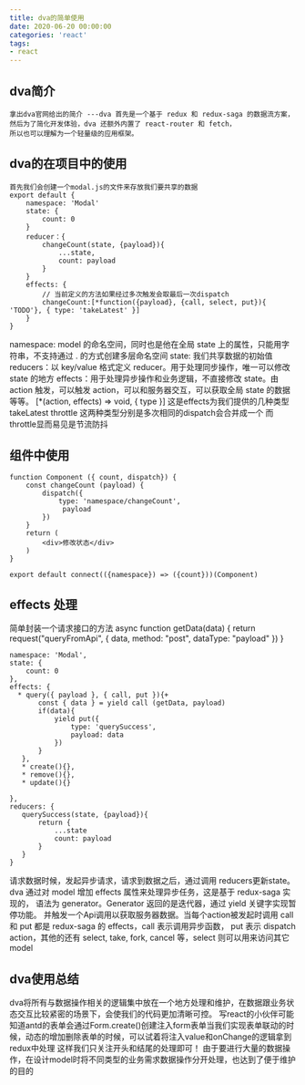 ```yaml
---
title: dva的简单使用
date: 2020-06-20 00:00:00
categories: 'react'
tags:
- react
---
```

## dva简介
    拿出dva官网给出的简介 ---dva 首先是一个基于 redux 和 redux-saga 的数据流方案，然后为了简化开发体验，dva 还额外内置了 react-router 和 fetch，
    所以也可以理解为一个轻量级的应用框架。
## dva的在项目中的使用  
```
首先我们会创建一个modal.js的文件来存放我们要共享的数据
export default {
    namespace: 'Modal'
    state: {
        count: 0
    }
    reducer：{
        changeCount(state, {payload}){
            ...state,
            count: payload
        }
    }
    effects: {
        // 当前定义的方法如果经过多次触发会取最后一次dispatch
        changeCount:[*function({payload}, {call, select, put}){ 'TODO'}, { type: 'takeLatest' }]
    }
}
```


namespace: model 的命名空间，同时也是他在全局 state 上的属性，只能用字符串，不支持通过 . 的方式创建多层命名空间
state: 我们共享数据的初始值
reducers：以 key/value 格式定义 reducer。用于处理同步操作，唯一可以修改 state 的地方
effects：用于处理异步操作和业务逻辑，不直接修改 state。由 action 触发，可以触发 action，可以和服务器交互，可以获取全局 state 的数据等等。
[*(action, effects) => void, { type }] 这是effects为我们提供的几种类型  takeLatest throttle 这两种类型分别是多次相同的dispatch会合并成一个
而 throttle显而易见是节流防抖
      
## 组件中使用
```
function Component ({ count, dispatch}) {
    const changeCount (payload) {
        dispatch({
            type: 'namespace/changeCount',
             payload
        })
    }
    return (
        <div>修改状态</div>
    )
}

export default connect(({namespace}) => ({count}))(Component)
```     
 
## effects 处理
简单封装一个请求接口的方法
  async function getData(data) {
       return request("queryFromApi", {
           data,
           method: "post",
           dataType: "payload"
       })
   }

    namespace: 'Modal',
    state: {
        count: 0
    },
    effects: {
      * query({ payload }, { call, put }){+
           const { data } = yield call (getData, payload)
           if(data){
               yield put({
                   type: 'querySuccess',
                   payload: data
               })
           }       
       },
       * create(){},
       * remove(){},
       * update(){}
        
    },
    reducers: {
       querySuccess(state, {payload}){
           return {
               ...state
               count: payload
           }
       }       
    }

请求数据时候，发起异步请求，请求到数据之后，通过调用 reducers更新state。
dva 通过对 model 增加 effects 属性来处理异步任务，这是基于 redux-saga 实现的，
语法为 generator。Generator 返回的是迭代器，通过 yield 关键字实现暂停功能。
并触发一个Api调用以获取服务器数据。当每个action被发起时调用 call 和 put 都是 redux-saga 的 effects，call 表示调用异步函数，
put 表示 dispatch action，其他的还有 select, take, fork, cancel 等，select 则可以用来访问其它 model
  
  
  ## dva使用总结
  
  dva将所有与数据操作相关的逻辑集中放在一个地方处理和维护，在数据跟业务状态交互比较紧密的场景下，会使我们的代码更加清晰可控。
  写react的小伙伴可能知道antd的表单会通过Form.create()创建注入form表单当我们实现表单联动的时候，动态的增加删除表单的时候，可以试着将注入value和onChange的逻辑拿到redux中处理
  这样我们只关注开头和结尾的处理即可！
  由于要进行大量的数据操作，在设计model时将不同类型的业务需求数据操作分开处理，也达到了便于维护的目的
                                      



